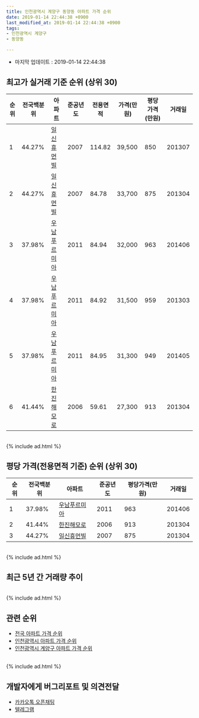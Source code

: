 ```yaml
---
title: 인천광역시 계양구 동양동 아파트 가격 순위
date: 2019-01-14 22:44:38 +0900
last_modified_at: 2019-01-14 22:44:38 +0900
tags:
- 인천광역시 계양구
- 동양동

---
```


* 마지막 업데이트 : 2019-01-14 22:44:38

## 최고가 실거래 기준 순위 (상위 30)


|순위|전국백분위|아파트|준공년도|전용면적|가격(만원)|평당가격(만원)|거래일|
|---|---|---|---|---|---|---|---|
|1|44.27%|[일신휴먼빌](https://search.naver.com/search.naver?query=%EC%9D%B8%EC%B2%9C%EA%B4%91%EC%97%AD%EC%8B%9C+%EA%B3%84%EC%96%91%EA%B5%AC+%EB%8F%99%EC%96%91%EB%8F%99+%EC%9D%BC%EC%8B%A0%ED%9C%B4%EB%A8%BC%EB%B9%8C)|2007|114.82|39,500|850|201307|
|2|44.27%|[일신휴먼빌](https://search.naver.com/search.naver?query=%EC%9D%B8%EC%B2%9C%EA%B4%91%EC%97%AD%EC%8B%9C+%EA%B3%84%EC%96%91%EA%B5%AC+%EB%8F%99%EC%96%91%EB%8F%99+%EC%9D%BC%EC%8B%A0%ED%9C%B4%EB%A8%BC%EB%B9%8C)|2007|84.78|33,700|875|201304|
|3|37.98%|[우남푸르미아](https://search.naver.com/search.naver?query=%EC%9D%B8%EC%B2%9C%EA%B4%91%EC%97%AD%EC%8B%9C+%EA%B3%84%EC%96%91%EA%B5%AC+%EB%8F%99%EC%96%91%EB%8F%99+%EC%9A%B0%EB%82%A8%ED%91%B8%EB%A5%B4%EB%AF%B8%EC%95%84)|2011|84.94|32,000|963|201406|
|4|37.98%|[우남푸르미아](https://search.naver.com/search.naver?query=%EC%9D%B8%EC%B2%9C%EA%B4%91%EC%97%AD%EC%8B%9C+%EA%B3%84%EC%96%91%EA%B5%AC+%EB%8F%99%EC%96%91%EB%8F%99+%EC%9A%B0%EB%82%A8%ED%91%B8%EB%A5%B4%EB%AF%B8%EC%95%84)|2011|84.92|31,500|959|201303|
|5|37.98%|[우남푸르미아](https://search.naver.com/search.naver?query=%EC%9D%B8%EC%B2%9C%EA%B4%91%EC%97%AD%EC%8B%9C+%EA%B3%84%EC%96%91%EA%B5%AC+%EB%8F%99%EC%96%91%EB%8F%99+%EC%9A%B0%EB%82%A8%ED%91%B8%EB%A5%B4%EB%AF%B8%EC%95%84)|2011|84.95|31,300|949|201405|
|6|41.44%|[한진해모로](https://search.naver.com/search.naver?query=%EC%9D%B8%EC%B2%9C%EA%B4%91%EC%97%AD%EC%8B%9C+%EA%B3%84%EC%96%91%EA%B5%AC+%EB%8F%99%EC%96%91%EB%8F%99+%ED%95%9C%EC%A7%84%ED%95%B4%EB%AA%A8%EB%A1%9C)|2006|59.61|27,300|913|201304|


<br>
{% include ad.html %}
<br>

## 평당 가격(전용면적 기준) 순위 (상위 30)


|순위|전국백분위|아파트|준공년도|평당가격(만원)|거래일|
|---|---|---|---|---|---|
|1|37.98%|[우남푸르미아](https://search.naver.com/search.naver?query=%EC%9D%B8%EC%B2%9C%EA%B4%91%EC%97%AD%EC%8B%9C+%EA%B3%84%EC%96%91%EA%B5%AC+%EB%8F%99%EC%96%91%EB%8F%99+%EC%9A%B0%EB%82%A8%ED%91%B8%EB%A5%B4%EB%AF%B8%EC%95%84)|2011|963|201406|
|2|41.44%|[한진해모로](https://search.naver.com/search.naver?query=%EC%9D%B8%EC%B2%9C%EA%B4%91%EC%97%AD%EC%8B%9C+%EA%B3%84%EC%96%91%EA%B5%AC+%EB%8F%99%EC%96%91%EB%8F%99+%ED%95%9C%EC%A7%84%ED%95%B4%EB%AA%A8%EB%A1%9C)|2006|913|201304|
|3|44.27%|[일신휴먼빌](https://search.naver.com/search.naver?query=%EC%9D%B8%EC%B2%9C%EA%B4%91%EC%97%AD%EC%8B%9C+%EA%B3%84%EC%96%91%EA%B5%AC+%EB%8F%99%EC%96%91%EB%8F%99+%EC%9D%BC%EC%8B%A0%ED%9C%B4%EB%A8%BC%EB%B9%8C)|2007|875|201304|


<br>
{% include ad.html %}
<br>

## 최근 5년 간 거래량 추이


<div style="width:100%;">
    <canvas id="deal_progress" height="250"></canvas>
</div>

<script>
new Chart(document.getElementById("deal_progress"), {
    type: 'line',
    data: {
        labels: ['201401','201402','201403','201404','201405','201406','201407','201408','201409','201410','201411','201412','201501','201502','201503','201504','201505','201506','201507','201508','201509','201510','201511','201512','201601','201602','201603','201604','201605','201606','201607','201608','201609','201610','201611','201612','201701','201702','201703','201704','201705','201706','201707','201708','201709','201710','201711','201712','201801','201802','201803','201804','201805','201806','201807','201808','201809','201810','201811','201812','201901'],
        datasets: [{
            label: '실거래 수',
            pointRadius: 1,
            data: [6, 12, 10, 11, 14, 13, 6, 12, 10, 15, 9, 7, 8, 13, 18, 19, 10, 12, 14, 15, 9, 7, 7, 5, 2, 6, 16, 8, 10, 12, 6, 9, 11, 11, 11, 5, 2, 5, 2, 10, 10, 11, 8, 5, 6, 4, 4, 6, 6, 6, 7, 5, 3, 3, 5, 6, 6, 10, 8, 5, 0],
            borderColor: "rgba(255, 201, 14, 1)",
            backgroundColor: "rgba(255, 201, 14, 0.5)",
            fill: true,
        }]
    },
    options: {
        responsive: true,
        title: {
            display: true,
            text: '5년간 거래량 추이'
        },
        tooltips: {
            mode: 'index',
            intersect: false,
        },
        hover: {
            mode: 'nearest',
            intersect: true
        },
        scales: {
            xAxes: [{
                display: true,
                scaleLabel: {
                    display: true,
                    labelString: '년/월'
                }
            }],
            yAxes: [{
                display: true,
                ticks: {
                    suggestedMin: 0,
                },
                scaleLabel: {
                    display: true,
                    labelString: '실거래 수'
                }
            }]
        }
    }
});

</script>


<br>
{% include ad.html %}
<br>

## 관련 순위

- [전국 아파트 가격 순위](https://inasie.github.io/apt-ranking/전국)
- [인천광역시 아파트 가격 순위](https://inasie.github.io/apt-ranking/인천광역시)
- [인천광역시 계양구 아파트 가격 순위](https://inasie.github.io/apt-ranking/인천광역시-계양구)


<br>
{% include ad.html %}
<br>

## 개발자에게 버그리포트 및 의견전달

- [카카오톡 오픈채팅](https://open.kakao.com/o/gLJUAP4)
- [텔레그램](https://t.me/inasie)

